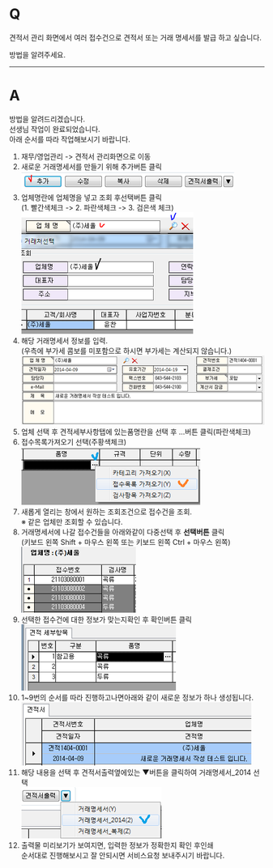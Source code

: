 # Q

견적서 관리 화면에서 여러 접수건으로 견적서 또는 거래 명세서를 발급 하고 싶습니다.  

방법을 알려주세요.  
***
# A
방법을 알려드리겠습니다.  
선생님 작업이 완료되었습니다.  
아래 순서를 따라 작업해보시기 바랍니다.  
 
1. 재무/영업관리 -> 견적서 관리화면으로 이동  
1. 새로운 거래명세서를 만들기 위해 추가버튼 클릭  
![](/assets/faq/006-01/01추가버튼.png)  
1. 업체명란에 업체명을 넣고 조회 후선택버튼 클릭  
 (1. 빨간색체크 -> 2. 파란색체크 -> 3. 검은색 체크)  
![](/assets/faq/006-01/02업체명선택.png)  
1. 해당 거래명세서 정보를 입력.  
(우측에 부가세 콤보를 미포함으로 하시면 부가세는 계산되지 않습니다.)  
![](/assets/faq/006-01/03거래명세서정보입력.png)  
1. 업체 선택 후 견적세부사항탭에 있는품명란을 선택 후 ...버튼 클릭(파란색체크)  
1. 접수목록가져오기 선택(주황색체크)  
![](/assets/faq/006-01/04접수목록가져오기.png)  
1. 새롭게 열리는 창에서 원하는 조회조건으로 접수건을 조회.  
※ 같은 업체만 조회할 수 있습니다.  
1. 거래명세서에 나갈 접수건들을 아래와같이 다중선택 후 **선택버튼** 클릭  
(키보드 왼쪽 Shift +  마우스 왼쪽 또는 키보드 왼쪽 Ctrl +  마우스 왼쪽)  
![](/assets/faq/006-01/05다중선택.png)  
1. 선택한 접수건에 대한 정보가 맞는지확인 후 확인버튼 클릭  
![](/assets/faq/006-01/06정보확인.png)  
1. 1~9번의 순서를 따라 진행하고나면아래와 같이 새로운 정보가 하나 생성됩니다.  
![](/assets/faq/006-01/07출력전.png)  
1. 해당 내용을 선택 후 견적서출력옆에있는 ▼버튼을 클릭하여 거래명세서_2014 선택  
![](/assets/faq/006-01/08출력물선택.png)  
1. 출력물 미리보기가 보여지면, 입력한 정보가 정확한지 확인 후인쇄  
순서대로 진행해보시고 잘 안되시면 서비스요청 보내주시기 바랍니다.  